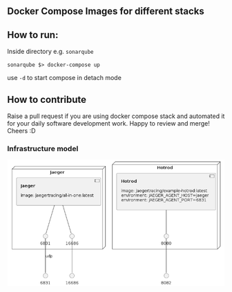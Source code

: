 Docker Compose Images for different stacks
---

## How to run:
Inside directory e.g. `sonarqube`

```
sonarqube $> docker-compose up
```

use `-d` to start compose in detach mode

## How to contribute

Raise a pull request if you are using docker compose stack and automated it for your daily software development work.
Happy to review and merge!
Cheers :D

### Infrastructure model

![Infrastructure model](.infragenie/infrastructure_model.png)